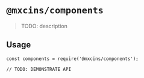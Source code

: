 # `@mxcins/components`

> TODO: description

## Usage

```
const components = require('@mxcins/components');

// TODO: DEMONSTRATE API
```
